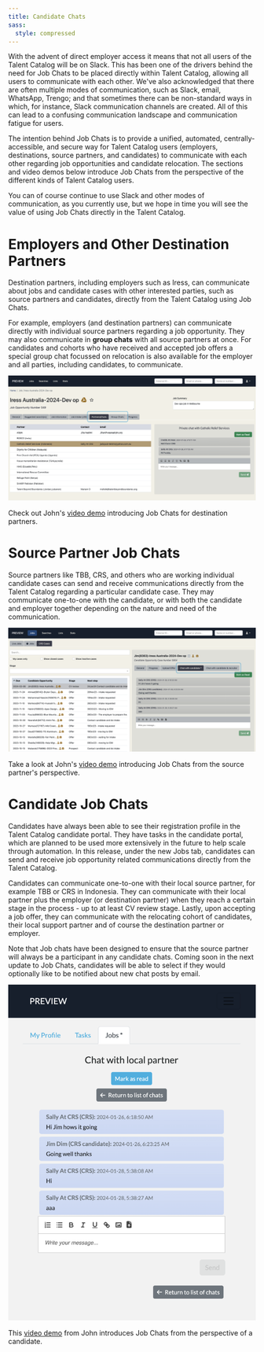 ```yaml
---
title: Candidate Chats
sass:
  style: compressed
---
```


With the advent of direct employer access it means that not all users of the Talent Catalog will be
on Slack. This has been one of the drivers behind the need for Job Chats to be placed directly
within Talent Catalog, allowing all users to communicate with each other. We've also acknowledged
that there are often multiple modes of communication, such as Slack, email, WhatsApp, Trengo; and
that sometimes there can be non-standard ways in which, for instance, Slack communication channels
are created. All of this can lead to a confusing communication landscape and communication fatigue
for users.

The intention behind Job Chats is to provide a unified, automated, centrally-accessible, and secure
way for Talent Catalog users (employers, destinations, source partners, and candidates) to
communicate with each other regarding job opportunities and candidate relocation. The sections
and video demos below introduce Job Chats from the perspective of the different kinds of Talent
Catalog users.

You can of course continue to use Slack and other modes of communication, as you currently use, but
we hope in time you will see the value of using Job Chats directly in the Talent Catalog.


# Employers and Other Destination Partners

Destination partners, including employers such as Iress, can communicate about jobs and candidate
cases with other interested parties, such as source partners and candidates, directly from the
Talent Catalog using Job Chats.

For example, employers (and destination partners) can communicate directly with individual source
partners regarding a job opportunity. They may also communicate in **group chats** with all source
partners at once. For candidates and cohorts who have received and accepted job offers a special
group chat focussed on relocation is also available for the employer and all parties, including
candidates, to communicate.

<div class="card-image-container">
  <img src="./../assets/images/v220/JobChatsEmployer.png" 
        alt="Candidate Registration and Consents" class="card-image">
</div>

Check out John's [video demo](https://drive.google.com/file/d/1sTVl_ZpytKZZOeM-WDxfbd8VSKRLRHnZ/view)
introducing Job Chats for destination partners.

# Source Partner Job Chats

Source partners like TBB, CRS, and others who are working individual candidate cases can send and
receive communications directly from the Talent Catalog regarding a particular candidate case. They
may communicate one-to-one with the candidate, or with both the candidate and employer together
depending on the nature and need of the communication.

<div class="card-image-container">
  <img src="./../assets/images/v220/JobChatsSource.png" 
        alt="Candidate Registration and Consents" class="card-image">
</div>

Take a look at John's [video demo](https://drive.google.com/file/d/1_vZbVJral4vyTfnTjSNZ40weHtXZyz7Y/view)
introducing Job Chats from the source partner's perspective.

# Candidate Job Chats

Candidates have always been able to see their registration profile in the Talent Catalog candidate
portal. They have tasks in the candidate portal, which are planned to be used more extensively in
the future to help scale through automation. In this release, under the new Jobs tab, candidates
can send and receive job opportunity related communications directly from the Talent Catalog.

Candidates can communicate one-to-one with their local source partner, for example TBB or CRS in
Indonesia. They can communicate with their local partner plus the employer (or destination partner)
when they reach a certain stage in the process - up to at least CV review stage. Lastly, upon
accepting a job offer, they can communicate with the relocating cohort of candidates, their local
support partner and of course the destination partner or employer.

Note that Job chats have been designed to ensure that the source partner will always be a
participant in any candidate chats. Coming soon in the next update to Job Chats, candidates will be
able to select if they would optionally like to be notified about new chat posts by email.

<div class="card-image-container-narrow">
  <img src="./../assets/images/v220/JobChatsCandidate.png" 
        alt="Candidate Registration and Consents" class="card-image">
</div>

This [video demo](https://drive.google.com/file/d/1mJnevOzXKw4LUh3Jwmakt9PH3ArQ0Rvt/view) from John
introduces Job Chats from the perspective of a candidate.

